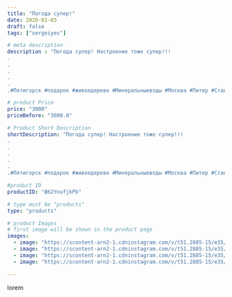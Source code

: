 ```yaml
---
title: "Погода супер!"
date: 2020-01-03
draft: false
tags: ["sergeiyes"]

# meta description
description : "Погода супер! Настроение тоже супер!!!
.
.
.
.
.
.#Пятигорск #подарок #живоедерево #Минеральныеводы #Москва #Питер #Ставрополь #Сочи #Симферополь #Севастополь #"

# product Price
price: "3000"
priceBefore: "3600.0"

# Product Short Description
shortDescription: "Погода супер! Настроение тоже супер!!!
.
.
.
.
.
.#Пятигорск #подарок #живоедерево #Минеральныеводы #Москва #Питер #Ставрополь #Сочи #Симферополь #Севастополь #УФО #Анапа #Краснодар #Екатеринбург #Челябинск #Ессентуки #Железноводск #Кисловодск #Ростовнадону #gruppazahvata #крым #sergeystar  #Судак"

#product ID
productID: "B62YnufjkPb"

# type must be "products"
type: "products"

# product Images
# first image will be shown in the product page
images:
  - image: "https://scontent-arn2-1.cdninstagram.com/v/t51.2885-15/e35/81252612_464412597602830_4117800273267148411_n.jpg?se=7&tp=1&_nc_ht=scontent-arn2-1.cdninstagram.com&_nc_cat=110&_nc_ohc=AueS82k3Dz4AX_At_0c&oh=6fae47d92b660425a372e060e0d01bcb&oe=606CD006&ig_cache_key=MjIxMzA2NDU0NjEwNDIxNTU2OA%3D%3D.2"
  - image: "https://scontent-arn2-1.cdninstagram.com/v/t51.2885-15/e35/79445364_2427068064224758_2010880961063427777_n.jpg?se=7&tp=1&_nc_ht=scontent-arn2-1.cdninstagram.com&_nc_cat=110&_nc_ohc=iJHHuyUy2XsAX9eG1zp&oh=4e0bb6bd0a549242707f92e6d6beddcb&oe=6069C19D&ig_cache_key=MjIxMzA2NDU0NjA3OTEwNjUyOQ%3D%3D.2"
  - image: "https://scontent-arn2-1.cdninstagram.com/v/t51.2885-15/e35/79734259_774756009685419_1096518347925455131_n.jpg?se=7&tp=1&_nc_ht=scontent-arn2-1.cdninstagram.com&_nc_cat=103&_nc_ohc=JsqGJ_qfUs4AX8bDxjd&oh=fb124e5d5c71e50d76e54ce46252200d&oe=606B67CA&ig_cache_key=MjIxMzA2NDU0NjA5NTkwOTA2Ng%3D%3D.2"
  - image: "https://scontent-arn2-1.cdninstagram.com/v/t51.2885-15/e35/80444760_136726914463734_7882457383462517254_n.jpg?se=7&tp=1&_nc_ht=scontent-arn2-1.cdninstagram.com&_nc_cat=106&_nc_ohc=P7g8QXmy_asAX8ci2q_&oh=1c267899b872f080404bf721d7b748cf&oe=606988C9&ig_cache_key=MjIxMzA2NDU0NjA5NTc0NjYyMQ%3D%3D.2"

---
```

lorem
